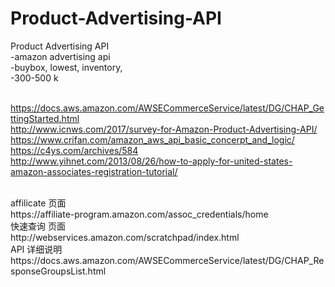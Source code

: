 # Product-Advertising-API
Product Advertising API
</br>
-amazon advertising api 
</br>
 -buybox, lowest, inventory,
 </br>
 -300-500 k
  </br> </br>
 
 https://docs.aws.amazon.com/AWSECommerceService/latest/DG/CHAP_GettingStarted.html
 </br>
 http://www.icnws.com/2017/survey-for-Amazon-Product-Advertising-API/
 </br>
 https://www.crifan.com/amazon_aws_api_basic_concerpt_and_logic/
  </br>
 https://c4ys.com/archives/584
  </br>
  http://www.yihnet.com/2013/08/26/how-to-apply-for-united-states-amazon-associates-registration-tutorial/
  
  </br>
  affilicate 页面  </br>
  https://affiliate-program.amazon.com/assoc_credentials/home
  </br>
 快速查询 页面  </br>
  http://webservices.amazon.com/scratchpad/index.html
</br>
API 详细说明</br>
https://docs.aws.amazon.com/AWSECommerceService/latest/DG/CHAP_ResponseGroupsList.html
